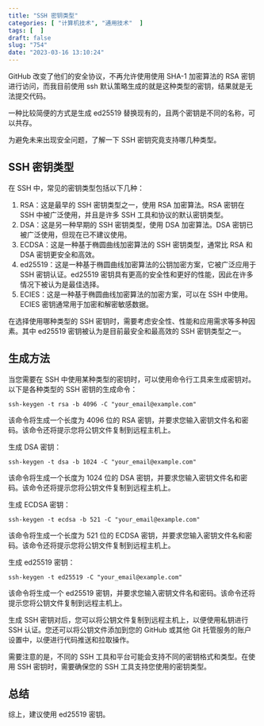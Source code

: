 ```yaml
---
title: "SSH 密钥类型"
categories: [ "计算机技术", "通用技术"  ]
tags: [  ]
draft: false
slug: "754"
date: "2023-03-16 13:10:24"
---
```


GitHub 改变了他们的安全协议，不再允许使用使用 SHA-1 加密算法的 RSA 密钥进行访问，而我目前使用 ssh 默认策略生成的就是这种类型的密钥，结果就是无法提交代码。

一种比较简便的方式是生成 ed25519 替换现有的，且两个密钥是不同的名称，可以共存。

为避免未来出现安全问题，了解一下 SSH 密钥究竟支持哪几种类型。

## SSH 密钥类型

在 SSH 中，常见的密钥类型包括以下几种：

1. RSA：这是最早的 SSH 密钥类型之一，使用 RSA 加密算法。RSA 密钥在 SSH 中被广泛使用，并且是许多 SSH 工具和协议的默认密钥类型。
2. DSA：这是另一种早期的 SSH 密钥类型，使用 DSA 加密算法。DSA 密钥已被广泛使用，但现在已不建议使用。
3. ECDSA：这是一种基于椭圆曲线加密算法的 SSH 密钥类型，通常比 RSA 和 DSA 密钥更安全和高效。
4. ed25519：这是一种基于椭圆曲线加密算法的公钥加密方案，它被广泛应用于 SSH 密钥认证。ed25519 密钥具有更高的安全性和更好的性能，因此在许多情况下被认为是最佳选择。
5. ECIES：这是一种基于椭圆曲线加密算法的加密方案，可以在 SSH 中使用。ECIES 密钥通常用于加密和解密敏感数据。

在选择使用哪种类型的 SSH 密钥时，需要考虑安全性、性能和应用需求等多种因素。其中 ed25519 密钥被认为是目前最安全和最高效的 SSH 密钥类型之一。

## 生成方法

当您需要在 SSH 中使用某种类型的密钥时，可以使用命令行工具来生成密钥对。以下是各种类型的 SSH 密钥的生成命令：

```
ssh-keygen -t rsa -b 4096 -C "your_email@example.com"
```

该命令将生成一个长度为 4096 位的 RSA 密钥，并要求您输入密钥文件名和密码。该命令还将提示您将公钥文件复制到远程主机上。

生成 DSA 密钥：

```
ssh-keygen -t dsa -b 1024 -C "your_email@example.com"
```

该命令将生成一个长度为 1024 位的 DSA 密钥，并要求您输入密钥文件名和密码。该命令还将提示您将公钥文件复制到远程主机上。

生成 ECDSA 密钥：

```
ssh-keygen -t ecdsa -b 521 -C "your_email@example.com"
```

该命令将生成一个长度为 521 位的 ECDSA 密钥，并要求您输入密钥文件名和密码。该命令还将提示您将公钥文件复制到远程主机上。

生成 ed25519 密钥：

```
ssh-keygen -t ed25519 -C "your_email@example.com"
```

该命令将生成一个 ed25519 密钥，并要求您输入密钥文件名和密码。该命令还将提示您将公钥文件复制到远程主机上。

生成 SSH 密钥对后，您可以将公钥文件复制到远程主机上，以便使用私钥进行 SSH 认证。您还可以将公钥文件添加到您的 GitHub 或其他 Git 托管服务的账户设置中，以便进行代码推送和拉取操作。

需要注意的是，不同的 SSH 工具和平台可能会支持不同的密钥格式和类型。在使用 SSH 密钥时，需要确保您的 SSH 工具支持您使用的密钥类型。

## 总结

综上，建议使用 ed25519 密钥。


